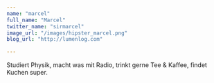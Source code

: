 ```yaml
---
name: "marcel"
full_name: "Marcel"
twitter_name: "sirmarcel"
image_url: "/images/hipster_marcel.png"
blog_url: "http://lumenlog.com"

---
```


Studiert Physik, macht was mit Radio, trinkt gerne Tee & Kaffee, findet Kuchen super. 
